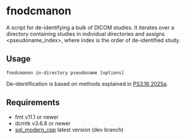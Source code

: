 # fnodcmanon
A script for de-identifying a bulk of DICOM studies. It iterates over a directory containing studies in 
individual directories and assigns <pseudoname_index>, where index is the order of de-identified study.

## Usage
```
fnodcmanon in-directory pseudoname [options]
```

De-identification is based on methods explained in [PS3.16 2025a](https://dicom.nema.org/medical/dicom/current/output/chtml/part16/chapter_D.html#DCM_113100). 

## Requirements
* fmt v11.1 or newer
* dcmtk v3.6.8 or newer
* [sql_modern_cpp](https://github.com/SqliteModernCpp/sqlite_modern_cpp) latest version (dev branch)
